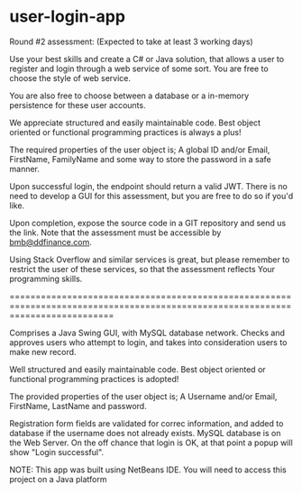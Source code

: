 # user-login-app

Round #2 assessment: (Expected to take at least 3 working days)

Use your best skills and create a C# or Java solution, that allows a user to register and login through a web service of some sort. You are free to choose the style of web service.

You are also free to choose between a database or a in-memory persistence for these user accounts.

We appreciate structured and easily maintainable code. Best object oriented or functional programming practices is always a plus!

The required properties of the user object is;
A global ID and/or Email, FirstName, FamilyName and some way to store the password in a safe manner.

Upon successful login, the endpoint should return a valid JWT. There is no need to develop a GUI for this assessment, but you are free to do so if you'd like.

Upon completion, expose the source code in a GIT repository and send us the link. 
Note that the assessment must be accessible by bmb@ddfinance.com.

Using Stack Overflow and similar services is great, but please remember to restrict the user of these services, so that the assessment reflects Your programming skills.

================================================================================================================================

Comprises a Java Swing GUI, with MySQL database network. Checks and approves users who attempt to login, and takes into consideration users to make new record.

Well structured and easily maintainable code. Best object oriented or functional programming practices is adopted!

The provided properties of the user object is;
A Username and/or Email, FirstName, LastName and password.

Registration form fields are validated for correc information, and added to database if the username does not already exists. MySQL database is on the Web Server. On the off chance that login is OK, at that point a popup will show "Login successful".

NOTE: This app was built using NetBeans IDE. You will need to access this project on a Java platform
